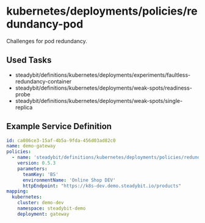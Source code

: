 # kubernetes/deployments/policies/redundancy-pod

Challenges for pod redundancy.

## Used Tasks

- steadybit/definitions/kubernetes/deployments/experiments/faultless-redundancy-container
- steadybit/definitions/kubernetes/deployments/weak-spots/readiness-probe
- steadybit/definitions/kubernetes/deployments/weak-spots/single-replica

## Example Service Definition

````yaml
id: ca086ce3-15af-4b5a-9fda-456d03ad82c0
name: demo-gateway
policies:
  - name: 'steadybit/definitions/kubernetes/deployments/policies/redundancy-pod'
    version: 0.5.3
    parameters:
      teamKey: 'BS'
      environmentName: 'Online Shop DEV'
      httpEndpoint: "https://k8s-dev.demo.steadybit.io/products"
mapping:
  kubernetes:
    cluster: demo-dev
    namespace: steadybit-demo
    deployment: gateway
````
